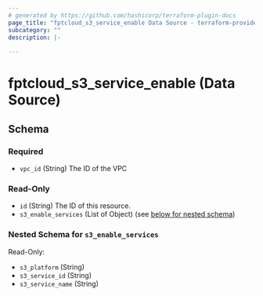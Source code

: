 ```yaml
---
# generated by https://github.com/hashicorp/terraform-plugin-docs
page_title: "fptcloud_s3_service_enable Data Source - terraform-provider-fptcloud"
subcategory: ""
description: |-
  
---
```


# fptcloud_s3_service_enable (Data Source)





<!-- schema generated by tfplugindocs -->
## Schema

### Required

- `vpc_id` (String) The ID of the VPC

### Read-Only

- `id` (String) The ID of this resource.
- `s3_enable_services` (List of Object) (see [below for nested schema](#nestedatt--s3_enable_services))

<a id="nestedatt--s3_enable_services"></a>
### Nested Schema for `s3_enable_services`

Read-Only:

- `s3_platform` (String)
- `s3_service_id` (String)
- `s3_service_name` (String)
